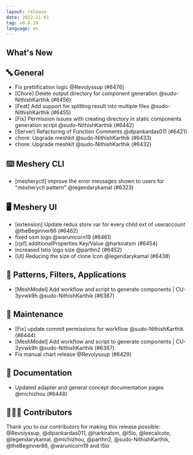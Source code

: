 ```yaml
---
layout: release
date: 2022-11-01
tag: v0.6.19
language: en
---
```


## What's New
## 🔤 General
- Fix prettification logic @Revolyssup (#6476)
- [Chore] Delete output directory for component generation @sudo-NithishKarthik (#6456)
- [Feat] Add support for splitting result into multiple files @sudo-NithishKarthik (#6455)
- [Fix] Permission issues with creating directory in static components generation script @sudo-NithishKarthik (#6442)
- [Server] Refactoring of Function Comments @dipankardas011 (#6421)
- chore: Upgrade meshkit @sudo-NithishKarthik (#6433)
- chore: Upgrade meshkit @sudo-NithishKarthik (#6432)

## ⌨️ Meshery CLI

- [mesheryctl] improve the error messages shown to users for "mesheryctl pattern" @legendarykamal (#6323)

## 🖥 Meshery UI

- [extension] Update redux store var for every child ext of useraccount @theBeginner86 (#6462)
- fixed osm logo @warunicorn19 (#6461)
- [rjsf] additionalProperties Key/Value @harkiratsm (#6454)
- Increased Istio logo size @parthn2 (#6452)
- [UI] Reducing the size of clone Icon  @legendarykamal (#6438)

## 🔋 Patterns, Filters, Applications

- [MeshModel] Add workflow and script to generate components | CU-3yvwk9h @sudo-NithishKarthik (#6387)

## 🧰 Maintenance

- [Fix] update commit permissions for workflow @sudo-NithishKarthik (#6444)
- [MeshModel] Add workflow and script to generate components | CU-3yvwk9h @sudo-NithishKarthik (#6387)
- Fix manual chart release @Revolyssup (#6429)

## 📖 Documentation

- Updated adapter and general concept documentation pages @michizhou (#6448)

## 👨🏽‍💻 Contributors

Thank you to our contributors for making this release possible:
@Revolyssup, @dipankardas011, @harkiratsm, @l5io, @leecalcote, @legendarykamal, @michizhou, @parthn2, @sudo-NithishKarthik, @theBeginner86, @warunicorn19 and l5io
